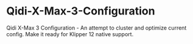 # Qidi-X-Max-3-Configuration
Qidi X-Max 3 Configuration - An attempt to cluster and optimize current config. Make it ready for Klipper 12 native support.
